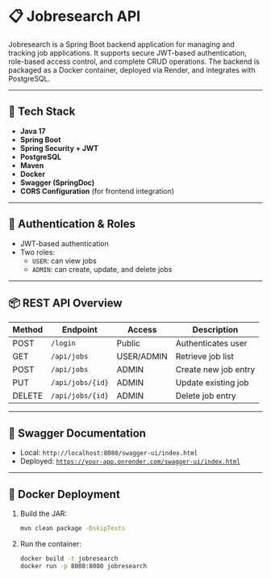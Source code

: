 # 📋 Jobresearch API

Jobresearch is a Spring Boot backend application for managing and tracking job applications. It supports secure JWT-based authentication, role-based access control, and complete CRUD operations. The backend is packaged as a Docker container, deployed via Render, and integrates with PostgreSQL. 

---

## 🚀 Tech Stack

- **Java 17**
- **Spring Boot**
- **Spring Security + JWT**
- **PostgreSQL**
- **Maven**
- **Docker**
- **Swagger (SpringDoc)**
- **CORS Configuration** (for frontend integration)

---

## 🔐 Authentication & Roles

- JWT-based authentication
- Two roles:
    - `USER`: can view jobs
    - `ADMIN`: can create, update, and delete jobs

---

## 📦 REST API Overview

| Method | Endpoint            | Access    | Description              |
|--------|---------------------|-----------|--------------------------|
| POST   | `/login`            | Public    | Authenticates user       |
| GET    | `/api/jobs`         | USER/ADMIN | Retrieve job list       |
| POST   | `/api/jobs`         | ADMIN     | Create new job entry     |
| PUT    | `/api/jobs/{id}`    | ADMIN     | Update existing job      |
| DELETE | `/api/jobs/{id}`    | ADMIN     | Delete job entry         |

---

## 🔗 Swagger Documentation

- Local: `http://localhost:8080/swagger-ui/index.html`
- Deployed: [`https://your-app.onrender.com/swagger-ui/index.html`](https://your-app.onrender.com)


---

## 🐳 Docker Deployment

1. Build the JAR:
   ```bash
   mvn clean package -DskipTests

2. Run the container:
   ```bash 
   docker build -t jobresearch 
   docker run -p 8080:8080 jobresearch
